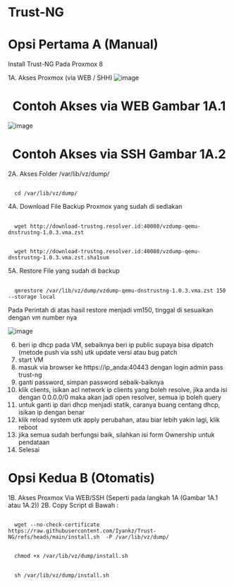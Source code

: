 # Trust-NG

# Opsi Pertama A (Manual)
Install Trust-NG Pada Proxmox 8

1A. Akses Proxmox (via WEB / SHH)
   ![image](https://github.com/user-attachments/assets/c30a133c-6596-4271-bf9f-c8f5c1bce942)
 <h1 align="center">Contoh Akses via WEB Gambar 1A.1</h1>

![image](https://github.com/user-attachments/assets/3e0fb7ee-6593-45de-bdf0-ce26d9a33523)
<h1 align="center">Contoh Akses via SSH Gambar 1A.2</h1>

2A. Akses Folder /var/lib/vz/dump/
   ##
      cd /var/lib/vz/dump/
   
4A. Download File Backup Proxmox yang sudah di sediakan
   ##
      wget http://download-trustng.resolver.id:40080/vzdump-qemu-dnstrustng-1.0.3.vma.zst
   ##
      wget http://download-trustng.resolver.id:40080/vzdump-qemu-dnstrustng-1.0.3.vma.zst.sha1sum

5A. Restore File yang sudah di backup
   ##
      qmrestore /var/lib/vz/dump/vzdump-qemu-dnstrustng-1.0.3.vma.zst 150 --storage local
Pada Perintah di atas hasil restore menjadi vm150, tinggal di sesuaikan dengan vm number nya

![image](https://github.com/user-attachments/assets/af892b8f-9d6c-4c2d-944b-f172baa24eab)

6. beri ip dhcp pada VM, sebaiknya beri ip public supaya bisa dipatch (metode push via ssh) utk update versi atau bug patch
7. start VM
8. masuk via browser ke https://ip_anda:40443 dengan login admin pass trust-ng
9. ganti password, simpan password sebaik-baiknya
10. klik clients, isikan acl network ip clients yang boleh resolve, jika anda isi dengan 0.0.0.0/0 maka akan jadi open resolver, semua ip boleh query
11. untuk ganti ip dari dhcp menjadi statik, caranya buang centang dhcp, isikan ip dengan benar
12. klik reload system utk apply perubahan, atau biar lebih yakin lagi, klik reboot
13. jika semua sudah berfungsi baik, silahkan isi form Ownership untuk pendataan
14. Selesai

# Opsi Kedua B (Otomatis)
1B. Akses Proxmox Via WEB/SSH (Seperti pada langkah 1A (Gambar 1A.1 atau 1A.2))
2B. Copy Script di Bawah :
##
      wget --no-check-certificate https://raw.githubusercontent.com/Iyankz/Trust-NG/refs/heads/main/install.sh  -P /var/lib/vz/dump/
##
      chmod +x /var/lib/vz/dump/install.sh
##
      sh /var/lib/vz/dump/install.sh
